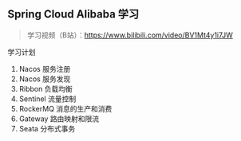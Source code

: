 ## Spring Cloud Alibaba 学习

> 学习视频（B站）：https://www.bilibili.com/video/BV1Mt4y1i7JW

学习计划

1. Nacos 服务注册
2. Nacos 服务发现
3. Ribbon 负载均衡
4. Sentinel 流量控制
5. RockerMQ 消息的生产和消费
6. Gateway 路由映射和限流
7. Seata 分布式事务





